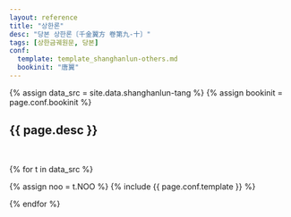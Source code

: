 ```yaml
---
layout: reference
title: "상한론"
desc: "당본 상한론〔千金翼方 卷第九-十〕"
tags: [상한금궤원문, 당본]
conf:
  template: template_shanghanlun-others.md
  bookinit: "唐翼"
---
```


{% assign data_src = site.data.shanghanlun-tang %}
{% assign bookinit = page.conf.bookinit %}


{{ page.desc }}
--------------------

<br>

{% for t in data_src %}

{% assign noo = t.NOO %}
{% include {{ page.conf.template }} %}

{% endfor %}
